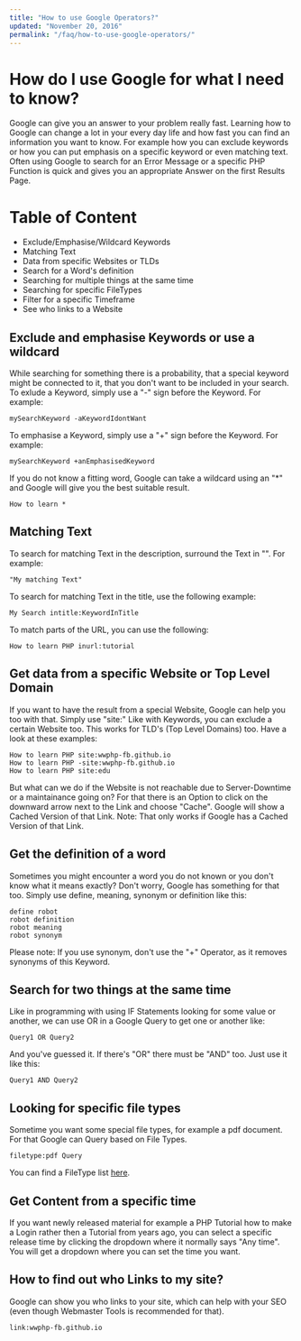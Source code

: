 ```yaml
---
title: "How to use Google Operators?"
updated: "November 20, 2016"
permalink: "/faq/how-to-use-google-operators/"
---
```


# How do I use Google for what I need to know?
Google can give you an answer to your problem really fast. Learning how to Google can change a lot in your every day life and how fast you can find an information you want to know. For example how you can exclude keywords or how you can put emphasis on a specific keyword or even matching text.
Often using Google to search for an Error Message or a specific PHP Function is quick and gives you an appropriate Answer on the first Results Page.

# Table of Content
- Exclude/Emphasise/Wildcard Keywords
- Matching Text
- Data from specific Websites or TLDs
- Search for a Word's definition
- Searching for multiple things at the same time
- Searching for specific FileTypes
- Filter for a specific Timeframe
- See who links to a Website

## Exclude and emphasise Keywords or use a wildcard
While searching for something there is a probability, that a special keyword might be connected to it, that you don't want to be included in your search.
To exlude a Keyword, simply use a "-" sign before the Keyword. For example:
```
mySearchKeyword -aKeywordIdontWant
```
To emphasise a Keyword, simply use a "+" sign before the Keyword. For example:
```
mySearchKeyword +anEmphasisedKeyword
```
If you do not know a fitting word, Google can take a wildcard using an "*" and Google will give you the best suitable result.
```
How to learn *
```

## Matching Text
To search for matching Text in the description, surround the Text in "". For example:
```
"My matching Text"
```
To search for matching Text in the title, use the following example:
```
My Search intitle:KeywordInTitle
```
To match parts of the URL, you can use the following:
```
How to learn PHP inurl:tutorial
```

## Get data from a specific Website or Top Level Domain
If you want to have the result from a special Website, Google can help you too with that. Simply use "site:"
Like with Keywords, you can exclude a certain Website too. This works for TLD's (Top Level Domains) too. Have a look at these examples:
```
How to learn PHP site:wwphp-fb.github.io
How to learn PHP -site:wwphp-fb.github.io
How to learn PHP site:edu
```
But what can we do if the Website is not reachable due to Server-Downtime or a maintainance going on?
For that there is an Option to click on the downward arrow next to the Link and choose "Cache". Google will show a Cached Version of that Link.
Note: That only works if Google has a Cached Version of that Link.

## Get the definition of a word
Sometimes you might encounter a word you do not known or you don't know what it means exactly? Don't worry, Google has something for that too. Simply use define, meaning, synonym or definition like this:
```
define robot
robot definition
robot meaning
robot synonym
```
Please note: If you use synonym, don't use the "+" Operator, as it removes synonyms of this Keyword.

## Search for two things at the same time
Like in programming with using IF Statements looking for some value or another, we can use OR in a Google Query to get one or another like:
```
Query1 OR Query2
```
And you've guessed it. If there's "OR" there must be "AND" too. Just use it like this:
```
Query1 AND Query2
```

## Looking for specific file types
Sometime you want some special file types, for example a pdf document. For that Google can Query based on File Types.
```
filetype:pdf Query
```
You can find a FileType list [here](https://en.wikipedia.org/wiki/List_of_file_formats).

## Get Content from a specific time
If you want newly released material for example a PHP Tutorial how to make a Login rather then a Tutorial from years ago, you can select a specific release time by clicking the dropdown where it normally says "Any time". You will get a dropdown where you can set the time you want.

## How to find out who Links to my site?
Google can show you who links to your site, which can help with your SEO (even though Webmaster Tools is recommended for that).
```
link:wwphp-fb.github.io
```


